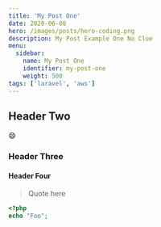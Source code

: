 ```yaml
---
title: 'My Post One'
date: 2020-06-08
hero: /images/posts/hero-coding.png
description: My Post Example One No Clue
menu:
  sidebar:
    name: My Post One
    identifier: my-post-one
    weight: 500
tags: ['laravel', 'aws']
---
```


## Header Two

:smile:

<!--more-->

### Header Three

#### Header Four

> Quote here

```php
<?php
echo "Foo";
```

